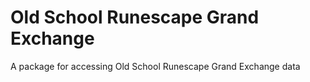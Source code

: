 # Old School Runescape Grand Exchange #
A package for accessing Old School Runescape Grand Exchange data
